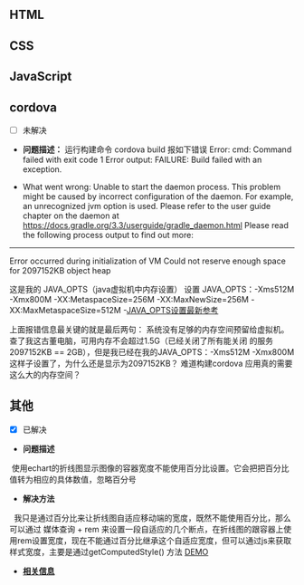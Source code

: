 ## HTML

## CSS


## JavaScript


## cordova
- [ ] 未解决
- **问题描述：**
运行构建命令 cordova build 报如下错误
Error: cmd: Command failed with exit code 1 Error output:
FAILURE: Build failed with an exception.

* What went wrong:
Unable to start the daemon process.
This problem might be caused by incorrect configuration of the daemon.
For example, an unrecognized jvm option is used.
Please refer to the user guide chapter on the daemon at https://docs.gradle.org/3.3/userguide/gradle_daemon.html
Please read the following process output to find out more:
-----------------------
Error occurred during initialization of VM
Could not reserve enough space for 2097152KB object heap

这是我的 JAVA_OPTS（java虚拟机中内存设置） 设置
JAVA_OPTS：-Xms512M -Xmx800M -XX:MetaspaceSize=256M -XX:MaxNewSize=256M -XX:MaxMetaspaceSize=512M
-[JAVA_OPTS设置最新参考](http://www.coderhelper.top/doc/technotes/tools/windows/java.html#BABDCEGG)

上面报错信息最关键的就是最后两句： 系统没有足够的内存空间预留给虚拟机。 查了我这古董电脑，可用内存不会超过1.5G（已经关闭了所有能关闭
的服务 2097152KB == 2GB），但是我已经在我的JAVA_OPTS：-Xms512M -Xmx800M这样子设置了，为什么还是显示为2097152KB？
难道构建cordova 应用真的需要这么大的内存空间？

## 其他
- [x] 已解决
- **问题描述**

  使用echart的折线图显示图像的容器宽度不能使用百分比设置。它会把把百分比值转为相应的具体数值，忽略百分号
  
 - **解决方法**
 
   我只是通过百分比来让折线图自适应移动端的宽度，既然不能使用百分比，那么可以通过 媒体查询 + rem 来设置一段自适应的几个断点，在折线图的跟容器上使用rem设置宽度，现在不能通过百分比继承这个自适应宽度，但可以通过js来获取样式宽度，主要是通过getComputedStyle() 方法 [DEMO](https://thimbleprojects.org/syoogool/359499/)
   
- [**相关信息**](https://www.zhihu.com/question/42895113)
